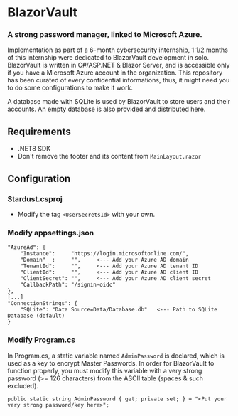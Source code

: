 # BlazorVault
### A strong password manager, linked to Microsoft Azure.

Implementation as part of a 6-month cybersecurity internship, 1 1/2 months of this internship were dedicated to BlazorVault development in solo.
BlazorVault is written in C#/ASP.NET & Blazor Server, and is accessible only if you have a Microsoft Azure account in the organization.
This repository has been curated of every confidential informations, thus, it might need you to do some configurations to make it work.

A database made with SQLite is used by BlazorVault to store users and their accounts.
An empty database is also provided and distributed here.

## Requirements

- .NET8 SDK
- Don't remove the footer and its content from `MainLayout.razor`

## Configuration

### Stardust.csproj
- Modify the tag `<UserSecretsId>` with your own.

### Modify appsettings.json

```
"AzureAd": {
    "Instance":     "https://login.microsoftonline.com/",
    "Domain"  :     "",     <--- Add your Azure AD domain
    "TenantId":     "",     <--- Add your Azure AD tenant ID
    "ClientId":     "",     <--- Add your Azure AD client ID
    "ClientSecret": "",     <--- Add your Azure AD client secret
    "CallbackPath": "/signin-oidc"
},
[...]
"ConnectionStrings": {
    "SQLite": "Data Source=Data/Database.db"   <--- Path to SQLite Database (default)
}
```

### Modify Program.cs
In Program.cs, a static variable named `AdminPassword` is declared, which is used as a key to encrypt Master Passwords.
In order for BlazorVault to function properly, you must modify this variable with a very strong password (>= 126 characters) from the ASCII table (spaces & such excluded).

```
public static string AdminPassword { get; private set; } = "<Put your very strong password/key here>";
```
